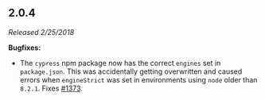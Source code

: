 ## 2.0.4

_Released 2/25/2018_

**Bugfixes:**

- The `cypress` npm package now has the correct `engines` set in `package.json`. This was accidentally getting overwritten and caused errors when `engineStrict` was set in environments using `node` older than `8.2.1`. Fixes [#1373](https://github.com/cypress-io/cypress/issues/1373).
